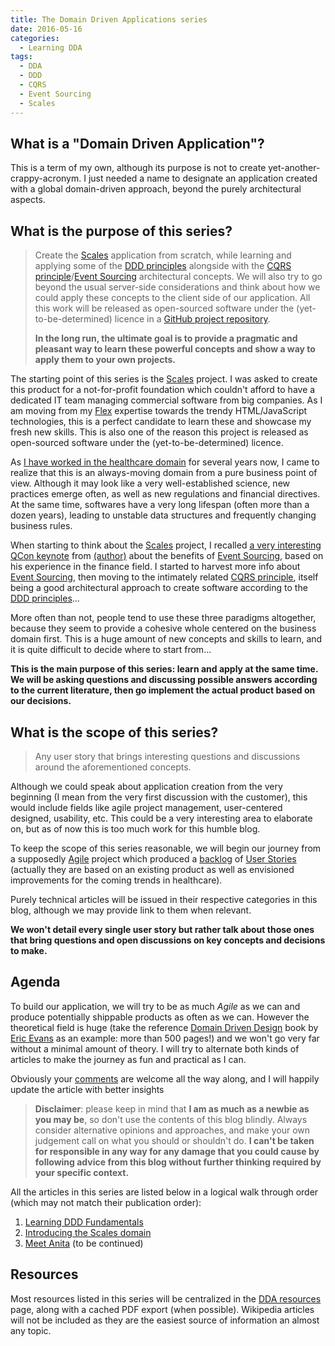 ```yaml
---
title: The Domain Driven Applications series
date: 2016-05-16
categories:
  - Learning DDA
tags:
  - DDA
  - DDD
  - CQRS
  - Event Sourcing
  - Scales
---
```



## What is a "Domain Driven Application"?

This is a term of my own, although its purpose is not to create yet-another-crappy-acronym.  I just needed a name to designate an application created with a global domain-driven approach, beyond the purely architectural aspects.



## What is the purpose of this series?

> Create the [Scales][] application from scratch, while learning and applying some of the [DDD principles][] alongside with the [CQRS principle][]/[Event Sourcing][] architectural concepts. We will also try to go beyond the usual server-side considerations and think about how we could apply these concepts to the client side of our application. All this work will be released as open-sourced software under the (yet-to-be-determined) licence in a [GitHub project repository][].
> 
> <strong>In the long run, the ultimate goal is to provide a pragmatic and pleasant way to learn these powerful concepts and show a way to apply them to your own projects.</strong>
<!-- more -->

The starting point of this series is the [Scales][] project. I was asked to create this product for a not-for-profit foundation which couldn't afford to have a dedicated IT team managing commercial software from big companies. As I am moving from my [Flex][] expertise towards the trendy HTML/JavaScript technologies, this is a perfect candidate to learn these and showcase my fresh new skills. This is also one of the reason this project is released as open-sourced software under the (yet-to-be-determined) licence.

As [I have worked in the healthcare domain][LinkedInProfile] for several years now, I came to realize that this is an always-moving domain from a pure business point of view. Although it may look like a very well-established science, new practices emerge often, as well as new regulations and financial directives. At the same time, softwares have a very long lifespan (often more than a dozen years), leading to unstable data structures and frequently changing business rules.

When starting to think about the [Scales][] project, I recalled [a very interesting QCon keynote][infoq video] from [(author)][infoq video author] about the benefits of [Event Sourcing][], based on his experience in the finance field. I started to harvest more info about [Event Sourcing][], then moving to the intimately related [CQRS principle][], itself being a good architectural approach to create software according to the [DDD principles][]...

More often than not, people tend to use these three paradigms altogether, because they seem to provide a cohesive whole centered on the business domain first. This is a huge amount of new concepts and skills to learn, and it is quite difficult to decide where to start from...

**This is the main purpose of this series: learn and apply at the same time. We will be asking questions and discussing possible answers according to the current literature, then go implement the actual product based on our decisions.**

[Scales]:						/products/scales
[GitHub project repository]:	https://github.com/lysid/scales
[flex]:							https://flex.apache.org
[LinkedInProfile]:				https://www.linkedin.com/in/fredericmonjo
[infoq video]:					https://www.infoq.com/presentations/Event-Sourced-Architectures-for-High-Availability
[infoq video author]:			https://www.linkedin.com/in/martinjthompson
[event sourcing]:				http://docs.geteventstore.com/introduction/event-sourcing-basics/
[CQRS principle]:				http://udidahan.com/2009/12/09/clarified-cqrs/
[DDD principles]:				https://en.wikipedia.org/wiki/Domain-driven_design



## What is the scope of this series?

> Any user story that brings interesting questions and discussions around the aforementioned concepts.

Although we could speak about application creation from the very beginning (I mean from the very first discussion with the customer), this would include fields like agile project management, user-centered designed, usability, etc. This could be a very interesting area to elaborate on, but as of now this is too much work for this humble blog.

To keep the scope of this series reasonable, we will begin our journey from a supposedly [Agile][] project which produced a [backlog][] of [User Stories][] (actually they are based on an existing product as well as envisioned improvements for the coming trends in healthcare).

Purely technical articles will be issued in their respective categories in this blog, although we may provide link to them when relevant.

**We won't detail every single user story but rather talk about those ones that bring questions and open discussions on key concepts and decisions to make.** 

[agile]:        https://en.wikipedia.org/wiki/Agile_software_development
[backlog]:      https://en.wikipedia.org/wiki/Scrum_(software_development)#Product_backlog
[user stories]: https://en.wikipedia.org/wiki/User_story



## Agenda

To build our application, we will try to be as much *Agile* as we can and produce potentially shippable products as often as we can. However the theoretical field is huge (take the reference [Domain Driven Design][] book by [Eric Evans][] as an example: more than 500 pages!) and we won't go very far without a minimal amount of theory. I will try to alternate both kinds of articles to make the journey as fun and practical as I can.

Obviously your [comments](#comments) are welcome all the way along, and I will happily update the article with better insights 

> **Disclaimer**: please keep in mind that **I am as much as a newbie as you may be**, so don't use the contents of this blog blindly. Always consider alternative opinions and approaches, and make your own judgement call on what you should or shouldn't do. **I can't be taken for responsible in any way for any damage that you could cause by following advice from this blog without further thinking required by your specific context.**

[Domain Driven Design]: http://amzn.com/0321125215
[Eric Evans]: https://www.linkedin.com/in/ericevansddd

All the articles in this series are listed below in a logical walk through order (which may not match their publication order):
1. [Learning DDD Fundamentals](/2016/05/27/Learning-DDD-fundamentals)
2. [Introducing the Scales domain](/2016/06/07/Introducing-the-Scales-domain)
3. [Meet Anita](/2016/11/15/Meet-Anita)
(to be continued)


## Resources

Most resources listed in this series will be centralized in the [DDA resources](/DDA-resources) page, along with a cached PDF export (when possible). Wikipedia articles will not be included as they are the easiest source of information an almost any topic.